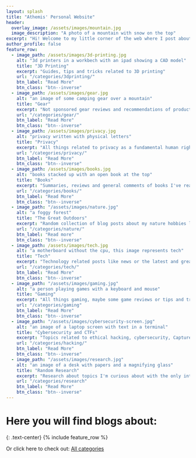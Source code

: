 ```yaml
---
layout: splash
title: "Athemis' Personal Website"
header:
  overlay_image: /assets/images/mountain.jpg
  image_description: "A photo of a mountain with snow on the top"
excerpt: "Hi! Welcome to my little corner of the web where I post about a wide variety of topics that I'm passionate about."
author_profile: false
feature_row:
  - image_path: /assets/images/3d-printing.jpg
    alt: "3d printers in a workbech with an ipad showing a CAD model"
    title: "3D Printing"
    excerpt: "Guides, tips and tricks related to 3D printing"
    url: "/categories/3dprinting/"
    btn_label: "Read More"
    btn_class: "btn--inverse"
  - image_path: /assets/images/gear.jpg
    alt: "an image of some camping gear over a mountain"
    title: "Gear"
    excerpt: "Not sponsored gear reviews and recommendations of products I owned or have owned, spanning different categories like camping, photography, EDC, stationery, travel, etc"
    url: "/categories/gear/"
    btn_label: "Read More"
    btn_class: "btn--inverse"
  - image_path: /assets/images/privacy.jpg
    alt: "privacy written with physical letters"
    title: "Privacy"
    excerpt: "All things related to privacy as a fundamental human right in the digital age"
    url: "/categories/privacy/"
    btn_label: "Read More"
    btn_class: "btn--inverse"
  - image_path: /assets/images/books.jpg
    alt: "books stacked up with an open book at the top"
    title: "Books"
    excerpt: "Summaries, reviews and general comments of books I've read"
    url: "/categories/books/"
    btn_label: "Read More"
    btn_class: "btn--inverse"
  - image_path: "/assets/images/nature.jpg"
    alt: "a foggy forest"
    title: "The Great Outdoors"
    excerpt: "Random collection of blog posts about my nature hobbies like camping, hiking, bushcraft, etc."
    url: "/categories/nature/"
    btn_label: "Read more"
    btn_class: "btn--inverse"
  - image_path: /assets/images/tech.jpg
    alt: "a motherboard without the cpu, this image represents tech"
    title: "Tech"
    excerpt: "Technology related posts like news or the latest and greatest tech"
    url: "/categories/tech/"
    btn_label: "Read More"
    btn_class: "btn--inverse"
  - image_path: "/assets/images/gaming.jpg"
    alt: "a person playing games with a keyboard and mouse"
    title: "Gaming"
    excerpt: "All things gaming, maybe some game reviews or tips and tricks"
    url: "/categories/gaming"
    btn_label: "Read More"
    btn_class: "btn--inverse"
  - image_path: "/assets/images/cybersecurity-screen.jpg"
    alt: "an image of a laptop screen with text in a terminal"
    title: "Cybersecurity and CTFs"
    excerpt: "Topics related to ethical hacking, cybersecurity, Capture-The-Flag writeups, etc"
    url: "/categories/hacking/"
    btn_label: "Read More"
    btn_class: "btn--inverse"
  - image_path: "/assets/images/research.jpg"
    alt: "an image of a desk with papers and a magnifying glass"
    title: "Random Research"
    excerpt: "Research about topics I'm curious about with the only intention of finding out more about them"
    url: "/categories/research"
    btn_label: "Read More"
    btn_class: "btn--inverse"
---
```


# Here you will find blogs about:

{: .text-center}
{% include feature_row %}

Or click here to check out: [All categories](/categories/)

<script src='https://storage.ko-fi.com/cdn/scripts/overlay-widget.js'></script>
<script>
  kofiWidgetOverlay.draw('athem1s', {
    'type': 'floating-chat',
    'floating-chat.donateButton.text': 'Support me',
    'floating-chat.donateButton.background-color': '#00b9fe',
    'floating-chat.donateButton.text-color': '#fff'
  });
</script>
